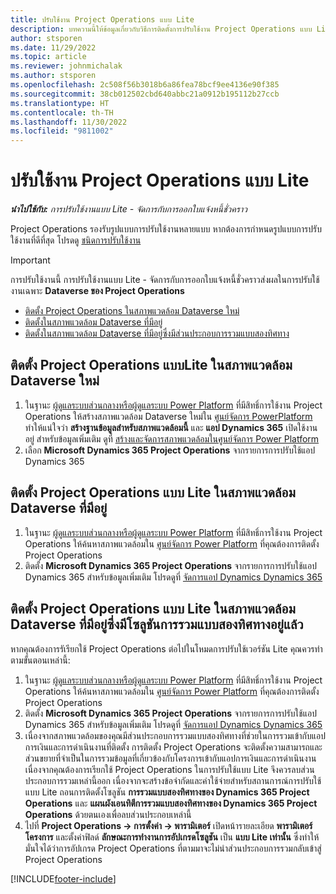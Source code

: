 ```yaml
---
title: ปรับใช้งาน Project Operations แบบ Lite
description: บทความนี้ให้ข้อมูลเกี่ยวกับวิธีการติดตั้งการปรับใช้งาน Project Operations แบบ Lite - จัดการกับการออกใบแจ้งหนี้ชั่วคราว
author: stsporen
ms.date: 11/29/2022
ms.topic: article
ms.reviewer: johnmichalak
ms.author: stsporen
ms.openlocfilehash: 2c508f56b3018b6a86fea78bcf9ee4136e90f385
ms.sourcegitcommit: 38cb012502cbd640abbc21a0912b195112b27ccb
ms.translationtype: HT
ms.contentlocale: th-TH
ms.lasthandoff: 11/30/2022
ms.locfileid: "9811002"
---
```

# <a name="deploy-project-operations-lite"></a>ปรับใช้งาน Project Operations แบบ Lite

_**นำไปใช้กับ:** การปรับใช้งานแบบ Lite - จัดการกับการออกใบแจ้งหนี้ชั่วคราว_



Project Operations รองรับรูปแบบการปรับใช้งานหลายแบบ หากต้องการกำหนดรูปแบบการปรับใช้งานที่ดีที่สุด โปรดดู [ชนิดการปรับใช้งาน](determine-deployment-type.md)


> [!IMPORTANT]
> การปรับใช้งานนี้ การปรับใช้งานแบบ Lite - จัดการกับการออกใบแจ้งหนี้ชั่วคราวส่งผลในการปรับใช้งานเฉพาะ **Dataverse ของ Project Operations**

- [ติดตั้ง Project Operations ในสภาพแวดล้อม Dataverse ใหม่](#new)
- [ติดตั้งในสภาพแวดล้อม Dataverse ที่มีอยู่](#existing)
- [ติดตั้งในสภาพแวดล้อม Dataverse ที่มีอยู่ซึ่งมีส่วนประกอบการรวมแบบสองทิศทาง](#existingdw)



## <a name="install-project-operations-lite-to-a-new-dataverse-environment"></a><a name="new"></a>ติดตั้ง Project Operations แบบLite ในสภาพแวดล้อม Dataverse ใหม่

1. ในฐานะ [ผู้ดูแลระบบส่วนกลางหรือผู้ดูแลระบบ Power Platform](/power-platform/admin/global-service-administrators-can-administer-without-license) ที่มีสิทธิ์การใช้งาน Project Operations ให้สร้างสภาพแวดล้อม Dataverse ใหม่ใน [ศูนย์จัดการ PowerPlatform](https://admin.powerplatform.com) ทำให้แน่ใจว่า **สร้างฐานข้อมูลสำหรับสภาพแวดล้อมนี้** และ **แอป Dynamics 365** เปิดใช้งานอยู่ สำหรับข้อมูลเพิ่มเติม ดูที่ [สร้างและจัดการสภาพแวดล้อมในศูนย์จัดการ Power Platform](/power-platform/admin/create-environment#create-an-environment-in-the-power-platform-admin-center)
1. เลือก **Microsoft Dynamics 365 Project Operations** จากรายการการปรับใช้แอป Dynamics 365


## <a name="install-project-operations-lite-to-an-existing-dataverse-environment"></a><a name="existing"></a>ติดตั้ง Project Operations แบบ Lite ในสภาพแวดล้อม Dataverse ที่มีอยู่ 
1. ในฐานะ [ผู้ดูแลระบบส่วนกลางหรือผู้ดูแลระบบ Power Platform](/power-platform/admin/global-service-administrators-can-administer-without-license) ที่มีสิทธิ์การใช้งาน Project Operations ให้ค้นหาสภาพแวดล้อมใน [ศูนย์จัดการ Power Platform](https://admin.powerplatform.com) ที่คุณต้องการติดตั้ง Project Operations
1. ติดตั้ง **Microsoft Dynamics 365 Project Operations** จากรายการการปรับใช้แอป Dynamics 365 สำหรับข้อมูลเพิ่มเติม โปรดดูที่ [จัดการแอป Dynamics Dynamics 365](/power-platform/admin/manage-apps)

## <a name="install-project-operations-lite-to-an-existing-dataverse-environment-where-dual-write-solutions-are-already-present"></a><a name="existingdw"></a>ติดตั้ง Project Operations แบบ Lite ในสภาพแวดล้อม Dataverse ที่มีอยู่ซึ่งมีโซลูชันการรวมแบบสองทิศทางอยู่แล้ว

หากคุณต้องการรัเรียกใช้ Project Operations ต่อไปในโหมดการปรับใช้เวอร์ชัน Lite คุณควรทำตามขั้นตอนเหล่านี้:

1. ในฐานะ [ผู้ดูแลระบบส่วนกลางหรือผู้ดูแลระบบ Power Platform](/power-platform/admin/global-service-administrators-can-administer-without-license) ที่มีสิทธิ์การใช้งาน Project Operations ให้ค้นหาสภาพแวดล้อมใน [ศูนย์จัดการ Power Platform](https://admin.powerplatform.com) ที่คุณต้องการติดตั้ง Project Operations
1. ติดตั้ง **Microsoft Dynamics 365 Project Operations** จากรายการการปรับใช้แอป Dynamics 365 สำหรับข้อมูลเพิ่มเติม โปรดดูที่ [จัดการแอป Dynamics Dynamics 365](/power-platform/admin/manage-apps)
1. เนื่องจากสภาพแวดล้อมของคุณมีส่วนประกอบการรวมแบบสองทิศทางที่ช่วยในการรวมเข้ากับแอปการเงินและการดำเนินงานที่ติดตั้ง การติดตั้ง Project Operations จะติดตั้งความสามารถและส่วนขยายที่จำเป็นในการรวมข้อมูลที่เกี่ยวข้องกับโครงการเข้ากับแอปการเงินและการดำเนินงาน เนื่องจากคุณต้องการเรียกใช้ Project Operations ในการปรับใช้แบบ Lite จึงควรลบส่วนประกอบการรวมเหล่านี้ออก เนื่องจากจะสร้างข้อจำกัดและค่าใช้จ่ายสำหรับสถานการณ์การปรับใช้แบบ Lite ถอนการติดตั้งโซลูชัน **การรวมแบบสองทิศทางของ Dynamics 365 Project Operations** และ **แผนผังเอนทิตีการรวมแบบสองทิศทางของ Dynamics 365 Project Operations** ด้วยตนเองเพื่อลบส่วนประกอบเหล่านี้
1. ไปที่ **Project Operations -> การตั้งค่า -> พารามิเตอร์** เปิดหน้ารายละเอียด **พารามิเตอร์โครงการ** และตั้งค่าฟิลด์ **ลักษณะการทำงานการอัปเกรดโซลูชัน** เป็น **แบบ Lite เท่านั้น** ซึ่งทำให้มั่นใจได้ว่าการอัปเกรด Project Operations ที่ตามมาจะไม่นำส่วนประกอบการรวมกลับเข้าสู่ Project Operations  

[!INCLUDE[footer-include](../includes/footer-banner.md)]
